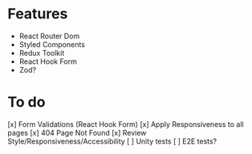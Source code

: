 # Features

- React Router Dom
- Styled Components
- Redux Toolkit
- React Hook Form
- Zod?

# To do

[x] Form Validations (React Hook Form)
[x] Apply Responsiveness to all pages
[x] 404 Page Not Found
[x] Review Style/Responsiveness/Accessibility
[ ] Unity tests
[ ] E2E tests?